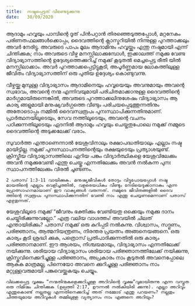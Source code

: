```yaml
---
title:  നഷ്ടപ്പെട്ടത് വീണ്ടെടുക്കുന്നു
date:   30/09/2020
---
```


ആദാമും ഹവ്വയും പാമ്പിന്റെ ദൂത് പിൻപറ്റാൻ തിരഞ്ഞെടുത്തപ്പോൾ, മറ്റനേകം പരിണതഫലങ്ങൾക്കൊപ്പം, ദൈവത്തിന്റെ ക്ലാസ്മറിയിൽ നിന്നുള്ള പുറത്താക്കലും അവർ നേരിട്ടു. അവരുടെ പാപം മൂലം ആദാമിനും ഹവ്വയ്ക്കും എന്തു നഷ്ടമായി എന്ന് ചിന്തിക്കുക; നാം അവരുടെ വീഴ്ച മനസ്സിലാക്കുമ്പോൾ, ഇക്കാലത്ത് നമുക്കു വേണ്ട വിദ്യാഭ്യാസത്തിന്റെ ഉദ്ദേശ്യത്തെക്കുറിച്ച് നമുക്ക് കൂടുതൽ മെച്ചപ്പെട്ട രീതി യിൽ മനസ്സിലാക്കാം. അവർ പുറത്താക്കപ്പെട്ടിട്ടുകൂടി, അപൂർണ്ണമായ ലോകത്തിലുള്ള ജീവിതം വിദ്യാഭ്യാസത്തിന് ഒരു പുതിയ ഉദ്ദേശ്യം കൊണ്ടുവന്നു.

വീഴ്ചയ്ക്കു മുമ്പുള്ള വിദ്യാഭ്യാസം ആദാമിനെയും ഹവ്വയെയും അവനുമായും അവന്റെ സ്വഭാവം, അവന്റെ നന്മ എന്നിവയുമായി പരിചിതമാക്കാനുള്ള ദൈവത്തിന്റെ മാർഗ്ഗമായിരുന്നെങ്കിൽ, അവരുടെ പുറത്താക്കലിനുശേഷം വിദ്യാഭ്യാസം ആ കാര്യ ങ്ങളുമായി മനുഷ്യവർഗ്ഗത്തെ വീണ്ടും പരിചയപ്പെടുത്തുന്നതിനും അതോടൊപ്പം നമ്മിൽ ദൈവസ്വരൂപം പുനഃസ്ഥാപിക്കുന്നതിനുമാണ്. പ്രാർത്ഥനയിലൂടെയും, സേവ നത്തിലൂടെയും, അവന്റെ വചനം പഠിക്കുന്നതിലൂടെയും ഏദനിൽ ആദാമും ഹവ്വയും ചെയ്തതുപോലെ നമുക്ക് നമ്മുടെ ദൈവത്തിന്റെ അടുക്കലേക്ക് വരാം.

സുവാർത്ത എന്താണെന്നാൽ യേശുവിനാലും രക്ഷാപദ്ധതിയാലും എല്ലാം നഷ്ട മായിട്ടില്ല. നമുക്ക് പുനഃസ്ഥാപനത്തിന്റെയും രക്ഷയുടെയും പ്രത്യാശയുണ്ട്. ക്രിസ്തീയ വിദ്യാഭ്യാസത്തിലെ ഏറിയ പങ്കും വിദ്യാർത്ഥികളെ യേശുവിലേക്കും അവൻ നമുക്കുവേണ്ടി എന്തു ചെയ്തു എന്നതിലേക്കും അവൻ നൽകുന്ന പുനഃ സ്ഥാപനത്തിലേക്കും വിരൽ ചൂണ്ടണം.

`2 പതാസ് 1:3-11 വായിക്കുക. മനുഷ്യജീവികൾ തോട്ടം വിട്ടുപോയപ്പോൾ നഷ്ട മായതിന്റെ എല്ലാം വെളിച്ചത്തിൽ, വളരെയധികം വീണ്ടും നേടിയെടുക്കാനാകും എന്ന പ്രോത്സാഹനമായാണ് ഈ വാക്യങ്ങൾ വരുന്നത്. നമ്മുടെ ജീവിതങ്ങളിൽ ദൈവ ത്തിന്റെ സ്വരൂപം പുനഃസ്ഥാപിക്കുന്നതിന് വേണ്ടി നാം എന്തു ചെയ്യണമെന്നാണ് പതാസ് എഴുതുന്നത്.`

യേശുവിലൂടെ നമുക്ക് “ജീവനും ഭക്തിക്കും വേണ്ടിയതു ഒക്കെയും നമുക്കു ദാനം ചെയ്തിരിക്കുന്നുവല്ലോ.” എത്ര വലിയ വാഗ്ദത്തം! അവയിൽ ചിലത് എന്തായിരിക്കും? പതാസ് നമുക്ക് ഒരു കുറിപ്പടി നൽകുന്നു. വിശ്വാസം, സദ്ഗുണം, പരിജ്ഞാനം, ആത്മനിയന്ത്രണം, നിരന്തര പ്രയത്നം അങ്ങനെയങ്ങനെ. ഒരു കാര്യം കൂടി ശ്രദ്ധി ക്കുക, പത്രൊസ് പ്രതിപാദിക്കുന്നതിൽ ഒരു കാര്യം പരിജ്ഞാനമാണ്. ഈ ആശയം, നിശ്ചയമായും, വിദ്യാഭ്യാസം എന്നതിലേക്ക് നയിക്കുന്നു. ശരിയായ വിദ്യാഭ്യാസം ശരിയായ പരിജ്ഞാനത്തിലേക്ക് നയിക്കുന്നു, ക്രിസ്തുവിനെക്കുറിച്ചുള്ള പരിജ്ഞാനം, അപ്രകാരം നാം കൂടുതൽ അവനെപ്പോലെ ആകുക മാത്രമല്ല, പിന്നെയോ അവനെ ക്കുറിച്ചുള്ള പരിജ്ഞാനം നാം മറ്റുള്ളവരുമായി പങ്കുവെയ്ക്കുകയും ചെയ്യും.

`വിലക്കപ്പെട്ട വൃക്ഷം “നന്മതിന്മകളെക്കുറിച്ചുള്ള അറിവിന്റെ വൃക്ഷ”വുമായിരുന്നു എന്ന വസ്തുത ഒരു നിമിഷം ചിന്തിക്കുക (ഉല്പത്തി 2:17, ഊന്നൽ നൽകിയിരി ക്കുന്നു). എല്ലാ അറിവും എന്തുകൊണ്ട് നല്ലതല്ല എന്നതിനെക്കുറിച്ച് അത് നമ്മോട് എന്തു പറയണം? നല്ലതും ചീത്തയുമായ അറിവുകൾ തമ്മിലുള്ള വ്യത്യാസം നാം എങ്ങനെ അറിയും?`